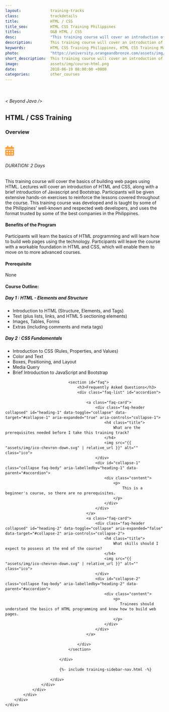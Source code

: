 ```yaml
---
layout:             training-tracks
class:              trackdetails
title:              HTML / CSS
title_seo:          HTML CSS Training Philippines
titles:             O&B HTML / CSS
desc:               "This training course will cover an introduction of HTML and CSS, along with a brief introduction of Javascript and Bootstrap."
description:        This training course will cover an introduction of HTML and CSS, along with a brief introduction of Javascript and Bootstrap.
keywords:           HTML CSS Training Philippines, HTML CSS Training Manila, HTML CSS Training Course Philippines, HTML Training Manila, HTML Training Philippines, Web Development Training Philippines, CSS Training Philippines, HTML Tutorial Philippines, HTML Training Course Philippines, CSS Fundamentals Training Manila
photo:              "https://university.orangeandbronze.com/assets/img/HTML-CSS-FBLinkPostPhoto.png"
short_description:  This training course will cover an introduction of HTML and CSS, along with a brief introduction of Javascript and Bootstrap.
image:              assets/img/course-html.png
date:               2018-06-19 08:00:00 +0800
categories:         other_courses
---
```

<div class="section-content">
    <div class="container">
        <div class="row">
            <div class="col">
                <a href="Back to Other Courses"></a>
            </div>
        </div>
    </div>
    <div class="container-fluid auto-1110">
        <div class="row">
            <div class="col">
                <div class="panel-content">
                    <div class="title-section">
                        <img src="{{ "assets/img/title-software.png" | relative_url }}" alt="">
                        <div class="title">
                            <h6>
                                < Beyond Java />
                            </h6>
                            <h2>HTML / CSS Training</h2>
                        </div>
                    </div>
                    <div class="row" data-sticky-container>
                        <div class="track-panel">
                            <div class="track-content">
                                <section id="overview">
                                    <h3>Overview</h3>
                                    <img class="mb30 img-fluid" src="{{ "assets/img/HTML-CSS-cover.png" | relative_url }}" alt="">
                                    <div class="track-details">
                                        <div class="details mr40">
                                            <img src="/assets/img/ico-calendar.svg" alt="">
                                            <h6>DURATION: 2 Days</h6>
                                        </div>
                                    </div>
                                    <p>
                                        This training course will cover the basics of building web pages using HTML. Lectures will cover an introduction of HTML and CSS, along with a brief introduction of Javascript and Bootstrap. Participants will be given extensive hands-on exercises to reinforce the lessons covered throughout the course. This training course was developed and is taught by some of the Philippines’ well-known and respected web developers, and uses the format trusted by some of the best companies in the Philippines.
                                    </p>
                                    <h4>
                                        Benefits of the Program
                                    </h4>
                                    <p>
                                        Participants will learn the basics of HTML programming and will learn how to build web pages using the technology. Participants will leave the course with a workable foundation in HTML and CSS, which will enable them to move on to more advanced courses.
                                    </p>
                                    <h4>
                                        Prerequisite
                                    </h4>
                                    <p>
                                        None
                                    </p>
                                </section>
                                <section id="topic-outline">
                                    <h4>
                                        Course Outline:
                                    </h4>
                                    <h5 class="course-title">Day 1 : HTML - Elements and Structure</h5>
                                    <ul class="course-outline">
                                        <li>Introduction to HTML (Structure, Elements, and Tags)</li>
                                        <li>Text (plus lists, links, and HTML 5 sectioning elements)</li>
                                        <li>Images, Tables, Forms</li>
                                        <li>Extras (including comments and meta tags)</li>
                                    </ul>
                                    <h5 class="course-title">Day 2 : CSS Fundamentals</h5>
                                    <ul class="course-outline">
                                        <li>Introduction to CSS (Rules, Properties, and Values)</li>
                                        <li>Color and Text</li>
                                        <li>Boxes, Positioning, and Layout</li>
                                        <li>Media Query</li>
                                        <li>Brief Introduction to JavaScript and Bootstrap</li>
                                    </ul>
                                </section>

                                <section id="faq">
                                    <h3>Frequently Asked Questions</h3>
                                    <div class="faq-list" id="accordion">

                                        <a class="faq-card">
                                            <div class="faq-header collapsed" id="heading-1" data-toggle="collapse" data-target="#collapse-1" aria-expanded="true" aria-controls="collapse-1">
                                                <h4 class="title">
                                                    What are the prerequisites needed before I take this training track?
                                                </h4>
                                                <img src="{{ "assets/img/ico-chevron-down.svg" | relative_url }}" alt="" class="ico">
                                            </div>
                                            <div id="collapse-1" class="collapse faq-body" aria-labelledby="heading-1" data-parent="#accordion">
                                                <div class="content">
                                                    <p>
                                                        This is a beginner's course, so there are no prerequisites.
                                                    </p>
                                                </div>
                                            </div>
                                        </a>
                                        <a class="faq-card">
                                            <div class="faq-header collapsed" id="heading-2" data-toggle="collapse" aria-expanded="false" data-target="#collapse-2" aria-controls="collapse-2">
                                                <h4 class="title">
                                                    What skills should I expect to possess at the end of the course?
                                                </h4>
                                                <img src="{{ "assets/img/ico-chevron-down.svg" | relative_url }}" alt="" class="ico">
                                            </div>
                                            <div id="collapse-2" class="collapse faq-body" aria-labelledby="heading-2" data-parent="#accordion">
                                                <div class="content">
                                                    <p>
                                                       Trainees should understand the basics of HTML programming and know how to build web pages. 
                                                    </p>
                                                </div>
                                            </div>
                                        </a>

                                    </div>
                                </section>

                            </div>

                            {%- include training-sidebar-nav.html -%}

                        </div>
                    </div>
                </div>
            </div>
        </div>
    </div>
</div>